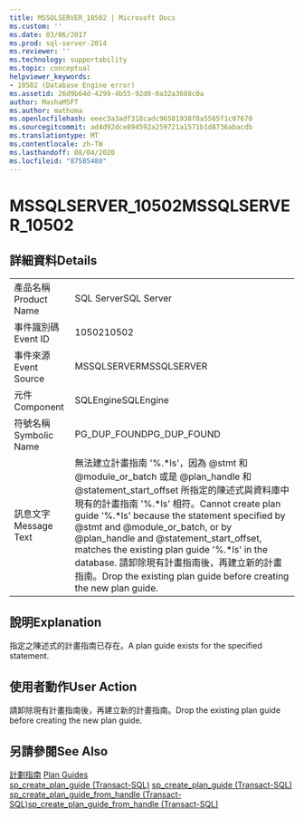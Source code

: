 ```yaml
---
title: MSSQLSERVER_10502 | Microsoft Docs
ms.custom: ''
ms.date: 03/06/2017
ms.prod: sql-server-2014
ms.reviewer: ''
ms.technology: supportability
ms.topic: conceptual
helpviewer_keywords:
- 10502 (Database Engine error)
ms.assetid: 26d9b64d-4299-4b55-92d0-0a32a3688c0a
author: MashaMSFT
ms.author: mathoma
ms.openlocfilehash: eeec3a3adf318cadc96501938f8a5565f1c07670
ms.sourcegitcommit: ad4d92dce894592a259721a1571b1d8736abacdb
ms.translationtype: MT
ms.contentlocale: zh-TW
ms.lasthandoff: 08/04/2020
ms.locfileid: "87585488"
---
```

# <a name="mssqlserver_10502"></a><span data-ttu-id="52cac-102">MSSQLSERVER_10502</span><span class="sxs-lookup"><span data-stu-id="52cac-102">MSSQLSERVER_10502</span></span>
    
## <a name="details"></a><span data-ttu-id="52cac-103">詳細資料</span><span class="sxs-lookup"><span data-stu-id="52cac-103">Details</span></span>  
  
|||  
|-|-|  
|<span data-ttu-id="52cac-104">產品名稱</span><span class="sxs-lookup"><span data-stu-id="52cac-104">Product Name</span></span>|<span data-ttu-id="52cac-105">SQL Server</span><span class="sxs-lookup"><span data-stu-id="52cac-105">SQL Server</span></span>|  
|<span data-ttu-id="52cac-106">事件識別碼</span><span class="sxs-lookup"><span data-stu-id="52cac-106">Event ID</span></span>|<span data-ttu-id="52cac-107">10502</span><span class="sxs-lookup"><span data-stu-id="52cac-107">10502</span></span>|  
|<span data-ttu-id="52cac-108">事件來源</span><span class="sxs-lookup"><span data-stu-id="52cac-108">Event Source</span></span>|<span data-ttu-id="52cac-109">MSSQLSERVER</span><span class="sxs-lookup"><span data-stu-id="52cac-109">MSSQLSERVER</span></span>|  
|<span data-ttu-id="52cac-110">元件</span><span class="sxs-lookup"><span data-stu-id="52cac-110">Component</span></span>|<span data-ttu-id="52cac-111">SQLEngine</span><span class="sxs-lookup"><span data-stu-id="52cac-111">SQLEngine</span></span>|  
|<span data-ttu-id="52cac-112">符號名稱</span><span class="sxs-lookup"><span data-stu-id="52cac-112">Symbolic Name</span></span>|<span data-ttu-id="52cac-113">PG_DUP_FOUND</span><span class="sxs-lookup"><span data-stu-id="52cac-113">PG_DUP_FOUND</span></span>|  
|<span data-ttu-id="52cac-114">訊息文字</span><span class="sxs-lookup"><span data-stu-id="52cac-114">Message Text</span></span>|<span data-ttu-id="52cac-115">無法建立計畫指南 '%.\*ls'，因為 @stmt 和 @module_or_batch 或是 @plan_handle 和 @statement_start_offset 所指定的陳述式與資料庫中現有的計畫指南 '%.\*ls' 相符。</span><span class="sxs-lookup"><span data-stu-id="52cac-115">Cannot create plan guide '%.\*ls' because the statement specified by @stmt and @module_or_batch, or by @plan_handle and @statement_start_offset, matches the existing plan guide '%.\*ls' in the database.</span></span> <span data-ttu-id="52cac-116">請卸除現有計畫指南後，再建立新的計畫指南。</span><span class="sxs-lookup"><span data-stu-id="52cac-116">Drop the existing plan guide before creating the new plan guide.</span></span>|  
  
## <a name="explanation"></a><span data-ttu-id="52cac-117">說明</span><span class="sxs-lookup"><span data-stu-id="52cac-117">Explanation</span></span>  
 <span data-ttu-id="52cac-118">指定之陳述式的計畫指南已存在。</span><span class="sxs-lookup"><span data-stu-id="52cac-118">A plan guide exists for the specified statement.</span></span>  
  
## <a name="user-action"></a><span data-ttu-id="52cac-119">使用者動作</span><span class="sxs-lookup"><span data-stu-id="52cac-119">User Action</span></span>  
 <span data-ttu-id="52cac-120">請卸除現有計畫指南後，再建立新的計畫指南。</span><span class="sxs-lookup"><span data-stu-id="52cac-120">Drop the existing plan guide before creating the new plan guide.</span></span>  
  
## <a name="see-also"></a><span data-ttu-id="52cac-121">另請參閱</span><span class="sxs-lookup"><span data-stu-id="52cac-121">See Also</span></span>  
 <span data-ttu-id="52cac-122">[計劃指南](../performance/plan-guides.md) </span><span class="sxs-lookup"><span data-stu-id="52cac-122">[Plan Guides](../performance/plan-guides.md) </span></span>  
 <span data-ttu-id="52cac-123">[sp_create_plan_guide &#40;Transact-SQL&#41;](/sql/relational-databases/system-stored-procedures/sp-create-plan-guide-transact-sql) </span><span class="sxs-lookup"><span data-stu-id="52cac-123">[sp_create_plan_guide &#40;Transact-SQL&#41;](/sql/relational-databases/system-stored-procedures/sp-create-plan-guide-transact-sql) </span></span>  
 [<span data-ttu-id="52cac-124">sp_create_plan_guide_from_handle &#40;Transact-SQL&#41;</span><span class="sxs-lookup"><span data-stu-id="52cac-124">sp_create_plan_guide_from_handle &#40;Transact-SQL&#41;</span></span>](/sql/relational-databases/system-stored-procedures/sp-create-plan-guide-from-handle-transact-sql)  
  
  
